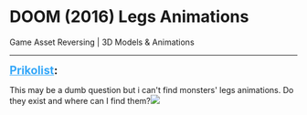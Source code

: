 # DOOM (2016) Legs Animations
Game Asset Reversing | 3D Models & Animations

---
<strong style="font-size: 1.4em;"><span style="text-decoration: underline;text-decoration-color: #34a7f9;"><span style="color:#34a7f9;">Prikolist</span></span>:</strong>

<p>This may be a dumb question but i can&#39;t find monsters&#39; legs animations. Do they exist and where can I find them?<img style="max-width: 500px;" src="{{ '/wiki/threads/assets/a.860.png' | relative_url }}"></p>
